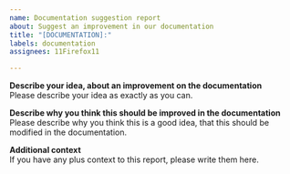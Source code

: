 ```yaml
---
name: Documentation suggestion report
about: Suggest an improvement in our documentation
title: "[DOCUMENTATION]:"
labels: documentation
assignees: 11Firefox11

---
```


**Describe your idea, about an improvement on the documentation**  
Please describe your idea as exactly as you can.

**Describe why you think this should be improved in the documentation**  
Please describe why you think this is a good idea, that this should be modified in the documentation.

**Additional context**  
If you have any plus context to this report, please write them here.